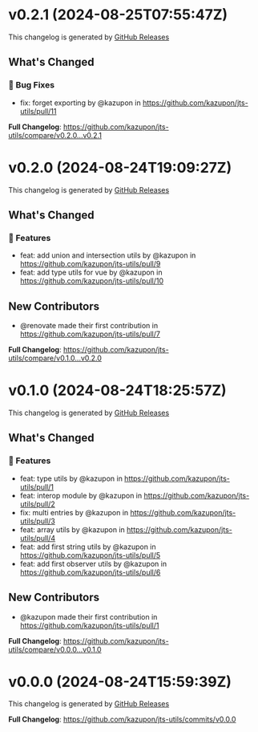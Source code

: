 # v0.2.1 (2024-08-25T07:55:47Z)

This changelog is generated by [GitHub Releases](https://github.com/kazupon/jts-utils/releases/tag/v0.2.1)

<!-- Release notes generated using configuration in .github/release.yml at v0.2.1 -->

## What's Changed

### 🐛 Bug Fixes

- fix: forget exporting by @kazupon in https://github.com/kazupon/jts-utils/pull/11

**Full Changelog**: https://github.com/kazupon/jts-utils/compare/v0.2.0...v0.2.1

# v0.2.0 (2024-08-24T19:09:27Z)

This changelog is generated by [GitHub Releases](https://github.com/kazupon/jts-utils/releases/tag/v0.2.0)

<!-- Release notes generated using configuration in .github/release.yml at v0.2.0 -->

## What's Changed

### 🌟 Features

- feat: add union and intersection utils by @kazupon in https://github.com/kazupon/jts-utils/pull/9
- feat: add type utils for vue by @kazupon in https://github.com/kazupon/jts-utils/pull/10

## New Contributors

- @renovate made their first contribution in https://github.com/kazupon/jts-utils/pull/7

**Full Changelog**: https://github.com/kazupon/jts-utils/compare/v0.1.0...v0.2.0

# v0.1.0 (2024-08-24T18:25:57Z)

This changelog is generated by [GitHub Releases](https://github.com/kazupon/jts-utils/releases/tag/v0.1.0)

<!-- Release notes generated using configuration in .github/release.yml at v0.1.0 -->

## What's Changed

### 🌟 Features

- feat: type utils by @kazupon in https://github.com/kazupon/jts-utils/pull/1
- feat: interop module by @kazupon in https://github.com/kazupon/jts-utils/pull/2
- fix: multi entries by @kazupon in https://github.com/kazupon/jts-utils/pull/3
- feat: array utils by @kazupon in https://github.com/kazupon/jts-utils/pull/4
- feat: add first string utils by @kazupon in https://github.com/kazupon/jts-utils/pull/5
- feat: add first observer utils by @kazupon in https://github.com/kazupon/jts-utils/pull/6

## New Contributors

- @kazupon made their first contribution in https://github.com/kazupon/jts-utils/pull/1

**Full Changelog**: https://github.com/kazupon/jts-utils/compare/v0.0.0...v0.1.0

# v0.0.0 (2024-08-24T15:59:39Z)

This changelog is generated by [GitHub Releases](https://github.com/kazupon/jts-utils/releases/tag/v0.0.0)

<!-- Release notes generated using configuration in .github/release.yml at v0.0.0 -->

**Full Changelog**: https://github.com/kazupon/jts-utils/commits/v0.0.0
